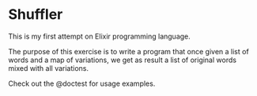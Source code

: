 # Shuffler

  This is my first attempt on Elixir programming language.

  The purpose of this exercise is to write a program that once
  given a list of words and a map of variations, we get as
  result a list of original words mixed with all variations.

  Check out the @doctest for usage examples.

